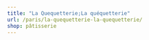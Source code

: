```yaml
---
title: "La Quequetterie;La quéquetterie"
url: /paris/la-quequetterie-la-quequetterie/
shop: pâtisserie
---
```

